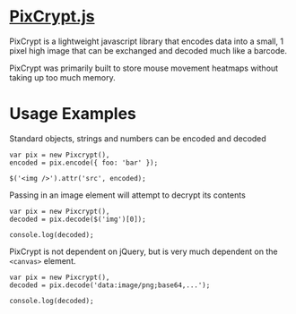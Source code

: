[PixCrypt.js](http://pixcrypt.co.uk/)
=
PixCrypt is a lightweight javascript library that encodes data into a small, 1 pixel high image that can be exchanged and decoded much like a barcode.

PixCrypt was primarily built to store mouse movement heatmaps without taking up too much memory.

Usage Examples
=

Standard objects, strings and numbers can be encoded and decoded

    var pix = new Pixcrypt(),
    encoded = pix.encode({ foo: 'bar' });

    $('<img />').attr('src', encoded);

Passing in an image element will attempt to decrypt its contents

    var pix = new Pixcrypt(),
    decoded = pix.decode($('img')[0]);

    console.log(decoded);

PixCrypt is not dependent on jQuery, but is very much dependent on the `<canvas>` element.

    var pix = new Pixcrypt(),
    decoded = pix.decode('data:image/png;base64,...');

    console.log(decoded);
